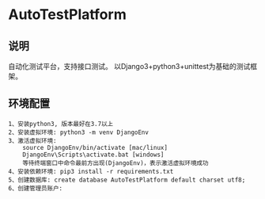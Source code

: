# AutoTestPlatform

## 说明

自动化测试平台，支持接口测试。
以Django3+python3+unittest为基础的测试框架。

## 环境配置

    1、安装python3, 版本最好在3.7以上
    2、安装虚拟环境: python3 -m venv DjangoEnv
    3、激活虚拟环境: 
        source DjangoEnv/bin/activate [mac/linux]
        DjangoEnv\Scripts\activate.bat [windows]
        等待终端窗口中命令最前方出现(DjangoEnv)，表示激活虚拟环境成功
    4、安装依赖环境: pip3 install -r requirements.txt
    5、创建数据库: create database AutoTestPlatform default charset utf8;
    6、创建管理员账户: 
    